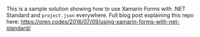 This is a sample solution showing how to use Xamarin Forms with .NET Standard and `project.json` everywhere. Full blog post explaining this repo here: https://oren.codes/2016/07/09/using-xamarin-forms-with-net-standard/
